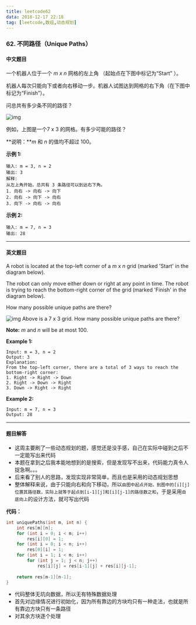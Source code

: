 ```yaml
---
title: leetcode62
data: 2018-12-17 22:18
tag: [leetcode,数组,动态规划]
---
```


### 62. 不同路径（Unique Paths）

#### 中文题目

一个机器人位于一个 *m x n* 网格的左上角 （起始点在下图中标记为“Start” ）。

机器人每次只能向下或者向右移动一步。机器人试图达到网格的右下角（在下图中标记为“Finish”）。

问总共有多少条不同的路径？

![img](https://assets.leetcode-cn.com/aliyun-lc-upload/uploads/2018/10/22/robot_maze.png)

例如，上图是一个7 x 3 的网格。有多少可能的路径？

**说明：***m* 和 *n* 的值均不超过 100。

**示例 1:**

```
输入: m = 3, n = 2
输出: 3
解释:
从左上角开始，总共有 3 条路径可以到达右下角。
1. 向右 -> 向右 -> 向下
2. 向右 -> 向下 -> 向右
3. 向下 -> 向右 -> 向右
```

**示例 2:**

```
输入: m = 7, n = 3
输出: 28
```

---

#### 英文题目

A robot is located at the top-left corner of a *m* x *n* grid (marked 'Start' in the diagram below).

The robot can only move either down or right at any point in time. The robot is trying to reach the bottom-right corner of the grid (marked 'Finish' in the diagram below).

How many possible unique paths are there?

![img](https://assets.leetcode.com/uploads/2018/10/22/robot_maze.png)
Above is a 7 x 3 grid. How many possible unique paths are there?

**Note:** *m* and *n* will be at most 100.

**Example 1:**

```
Input: m = 3, n = 2
Output: 3
Explanation:
From the top-left corner, there are a total of 3 ways to reach the bottom-right corner:
1. Right -> Right -> Down
2. Right -> Down -> Right
3. Down -> Right -> Right
```

**Example 2:**

```
Input: m = 7, n = 3
Output: 28
```

---

#### 题目解答

- 这周主要刷了一些动态规划的题，感觉还是没手感，自己在实际中碰到之后不一定能写出来代码
- 本题在拿到之后我本能地想到的是搜索，但是发现写不出来，代码能力真令人捉急啊。。。
- 后来看了别人的思路，发现实现非常简单，而且也是采用的动态规划思想
- 整体解释来说，由于只能向右和向下移动，所以`由图中起点开始，到图中的[i][j]位置其路径数，实际上就等于起点到[i-1][j]和[i][j-1]的路径数之和`，于是采用`自底向上`的设计方法，就可写出代码

**代码：**

```c
int uniquePaths(int m, int n) {
    int res[m][n];
    for (int i = 0; i < m; i++)
        res[i][0] = 1;
    for (int i = 0; i < n; i++)
        res[0][i] = 1;
    for (int i = 1; i < m; i++)
        for (int j = 1; j < n; j++)
            res[i][j] = res[i-1][j] + res[i][j-1];
    
    return res[m-1][n-1];
}
```

- 代码整体无坑向数据，所以无有特殊数据处理
- 首先对边缘情况进行初始化，因为所有靠边的方块均只有一种走法，也就是所有靠边方块只有一条路径
- 对其余方块逐个处理